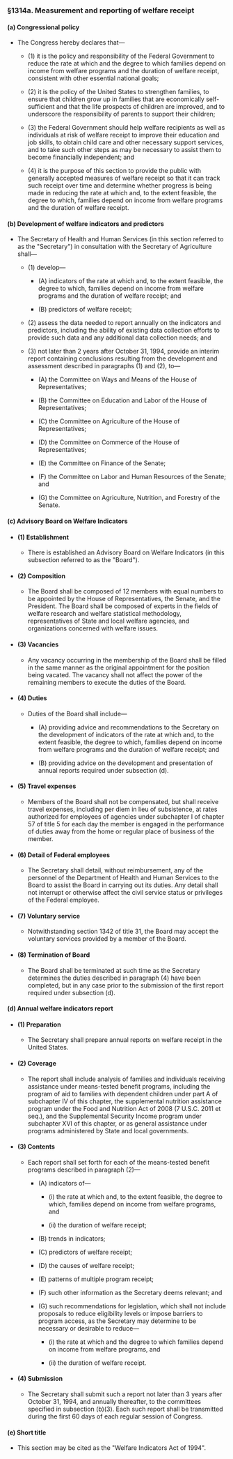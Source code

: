 ### §1314a. Measurement and reporting of welfare receipt
#### (a) Congressional policy
* The Congress hereby declares that—

  * (1) it is the policy and responsibility of the Federal Government to reduce the rate at which and the degree to which families depend on income from welfare programs and the duration of welfare receipt, consistent with other essential national goals;

  * (2) it is the policy of the United States to strengthen families, to ensure that children grow up in families that are economically self-sufficient and that the life prospects of children are improved, and to underscore the responsibility of parents to support their children;

  * (3) the Federal Government should help welfare recipients as well as individuals at risk of welfare receipt to improve their education and job skills, to obtain child care and other necessary support services, and to take such other steps as may be necessary to assist them to become financially independent; and

  * (4) it is the purpose of this section to provide the public with generally accepted measures of welfare receipt so that it can track such receipt over time and determine whether progress is being made in reducing the rate at which and, to the extent feasible, the degree to which, families depend on income from welfare programs and the duration of welfare receipt.

#### (b) Development of welfare indicators and predictors
* The Secretary of Health and Human Services (in this section referred to as the "Secretary") in consultation with the Secretary of Agriculture shall—

  * (1) develop—

    * (A) indicators of the rate at which and, to the extent feasible, the degree to which, families depend on income from welfare programs and the duration of welfare receipt; and

    * (B) predictors of welfare receipt;


  * (2) assess the data needed to report annually on the indicators and predictors, including the ability of existing data collection efforts to provide such data and any additional data collection needs; and

  * (3) not later than 2 years after October 31, 1994, provide an interim report containing conclusions resulting from the development and assessment described in paragraphs (1) and (2), to—

    * (A) the Committee on Ways and Means of the House of Representatives;

    * (B) the Committee on Education and Labor of the House of Representatives;

    * (C) the Committee on Agriculture of the House of Representatives;

    * (D) the Committee on Commerce of the House of Representatives;

    * (E) the Committee on Finance of the Senate;

    * (F) the Committee on Labor and Human Resources of the Senate; and

    * (G) the Committee on Agriculture, Nutrition, and Forestry of the Senate.

#### (c) Advisory Board on Welfare Indicators
* #### (1) Establishment
  * There is established an Advisory Board on Welfare Indicators (in this subsection referred to as the "Board").

* #### (2) Composition
  * The Board shall be composed of 12 members with equal numbers to be appointed by the House of Representatives, the Senate, and the President. The Board shall be composed of experts in the fields of welfare research and welfare statistical methodology, representatives of State and local welfare agencies, and organizations concerned with welfare issues.

* #### (3) Vacancies
  * Any vacancy occurring in the membership of the Board shall be filled in the same manner as the original appointment for the position being vacated. The vacancy shall not affect the power of the remaining members to execute the duties of the Board.

* #### (4) Duties
  * Duties of the Board shall include—

    * (A) providing advice and recommendations to the Secretary on the development of indicators of the rate at which and, to the extent feasible, the degree to which, families depend on income from welfare programs and the duration of welfare receipt; and

    * (B) providing advice on the development and presentation of annual reports required under subsection (d).

* #### (5) Travel expenses
  * Members of the Board shall not be compensated, but shall receive travel expenses, including per diem in lieu of subsistence, at rates authorized for employees of agencies under subchapter I of chapter 57 of title 5 for each day the member is engaged in the performance of duties away from the home or regular place of business of the member.

* #### (6) Detail of Federal employees
  * The Secretary shall detail, without reimbursement, any of the personnel of the Department of Health and Human Services to the Board to assist the Board in carrying out its duties. Any detail shall not interrupt or otherwise affect the civil service status or privileges of the Federal employee.

* #### (7) Voluntary service
  * Notwithstanding section 1342 of title 31, the Board may accept the voluntary services provided by a member of the Board.

* #### (8) Termination of Board
  * The Board shall be terminated at such time as the Secretary determines the duties described in paragraph (4) have been completed, but in any case prior to the submission of the first report required under subsection (d).

#### (d) Annual welfare indicators report
* #### (1) Preparation
  * The Secretary shall prepare annual reports on welfare receipt in the United States.

* #### (2) Coverage
  * The report shall include analysis of families and individuals receiving assistance under means-tested benefit programs, including the program of aid to families with dependent children under part A of subchapter IV of this chapter, the supplemental nutrition assistance program under the Food and Nutrition Act of 2008 (7 U.S.C. 2011 et seq.), and the Supplemental Security Income program under subchapter XVI of this chapter, or as general assistance under programs administered by State and local governments.

* #### (3) Contents
  * Each report shall set forth for each of the means-tested benefit programs described in paragraph (2)—

    * (A) indicators of—

      * (i) the rate at which and, to the extent feasible, the degree to which, families depend on income from welfare programs, and

      * (ii) the duration of welfare receipt;


    * (B) trends in indicators;

    * (C) predictors of welfare receipt;

    * (D) the causes of welfare receipt;

    * (E) patterns of multiple program receipt;

    * (F) such other information as the Secretary deems relevant; and

    * (G) such recommendations for legislation, which shall not include proposals to reduce eligibility levels or impose barriers to program access, as the Secretary may determine to be necessary or desirable to reduce—

      * (i) the rate at which and the degree to which families depend on income from welfare programs, and

      * (ii) the duration of welfare receipt.

* #### (4) Submission
  * The Secretary shall submit such a report not later than 3 years after October 31, 1994, and annually thereafter, to the committees specified in subsection (b)(3). Each such report shall be transmitted during the first 60 days of each regular session of Congress.

#### (e) Short title
* This section may be cited as the "Welfare Indicators Act of 1994".